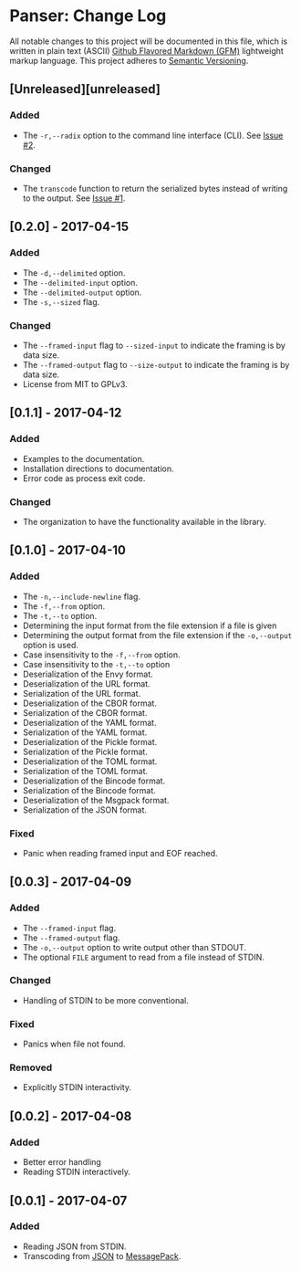 # Panser: Change Log

All notable changes to this project will be documented in this file, which is written in plain text (ASCII) [Github Flavored Markdown (GFM)](https://help.github.com/articles/github-flavored-markdown/) lightweight markup language. This project adheres to [Semantic Versioning](http://semver.org).

## [Unreleased][unreleased]

### Added

- The `-r,--radix` option to the command line interface (CLI). See [Issue #2](https://github.com/volks73/panser/issues/2).

### Changed

- The `transcode` function to return the serialized bytes instead of writing to the output. See [Issue #1](https://github.com/volks73/panser/issues/1).

## [0.2.0] - 2017-04-15

### Added

- The `-d,--delimited` option.
- The `--delimited-input` option.
- The `--delimited-output` option.
- The `-s,--sized` flag.

### Changed

- The `--framed-input` flag to `--sized-input` to indicate the framing is by data size.
- The `--framed-output` flag to `--size-output` to indicate the framing is by data size.
- License from MIT to GPLv3.

## [0.1.1] - 2017-04-12

### Added

- Examples to the documentation.
- Installation directions to documentation.
- Error code as process exit code.

### Changed

- The organization to have the functionality available in the library.

## [0.1.0] - 2017-04-10

### Added

- The `-n,--include-newline` flag.
- The `-f,--from` option.
- The `-t,--to` option.
- Determining the input format from the file extension if a file is given
- Determining the output format from the file extension if the `-o,--output` option is used.
- Case insensitivity to the `-f,--from` option.
- Case insensitivity to the `-t,--to` option
- Deserialization of the Envy format.
- Deserialization of the URL format.
- Serialization of the URL format.
- Deserialization of the CBOR format.
- Serialization of the CBOR format.
- Deserialization of the YAML format.
- Serialization of the YAML format.
- Deserialization of the Pickle format.
- Serialization of the Pickle format.
- Deserialization of the TOML format.
- Serialization of the TOML format.
- Deserialization of the Bincode format.
- Serialization of the Bincode format.
- Deserialization of the Msgpack format.
- Serialization of the JSON format.

### Fixed

- Panic when reading framed input and EOF reached.

## [0.0.3] - 2017-04-09

### Added

- The `--framed-input` flag.
- The `--framed-output` flag.
- The `-o,--output` option to write output other than STDOUT.
- The optional `FILE` argument to read from a file instead of STDIN.

### Changed

- Handling of STDIN to be more conventional.

### Fixed

- Panics when file not found.

### Removed

- Explicitly STDIN interactivity.

## [0.0.2] - 2017-04-08

### Added

- Better error handling
- Reading STDIN interactively.

## [0.0.1] - 2017-04-07

### Added

- Reading JSON from STDIN.
- Transcoding from [JSON](http://www.json.org) to [MessagePack](http://www.msgpack.org).

